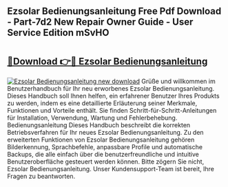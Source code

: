 ## Ezsolar Bedienungsanleitung Free Pdf Download - Part-7d2 New Repair Owner Guide - User Service Edition mSvHO

# <h2><a href="http://df0u6m.blite.top/?on=Ezsolar+Bedienungsanleitung">🔗Download 👉🔴 Ezsolar Bedienungsanleitung</a></h2>

[![Ezsolar Bedienungsanleitung new download](https://i.imgur.com/lujVjoI.png)](http://df0u6m.blite.top/?on=Ezsolar+Bedienungsanleitung)
Grüße und willkommen im Benutzerhandbuch für Ihr neu erworbenes Ezsolar Bedienungsanleitung. Dieses Handbuch soll Ihnen helfen, ein erfahrener Benutzer Ihres Produkts zu werden, indem es eine detaillierte Erläuterung seiner Merkmale, Funktionen und Vorteile enthält. Sie finden Schritt-für-Schritt-Anleitungen für Installation, Verwendung, Wartung und Fehlerbehebung. Bedienungsanleitung Dieses Handbuch beschreibt die korrekten Betriebsverfahren für Ihr neues Ezsolar Bedienungsanleitung. Zu den erweiterten Funktionen von Ezsolar Bedienungsanleitung gehören Bilderkennung, Sprachbefehle, anpassbare Profile und automatische Backups, die alle einfach über die benutzerfreundliche und intuitive Benutzeroberfläche gesteuert werden können. Bitte zögern Sie nicht, Ezsolar Bedienungsanleitung. Unser Kundensupport-Team ist bereit, Ihre Fragen zu beantworten.
